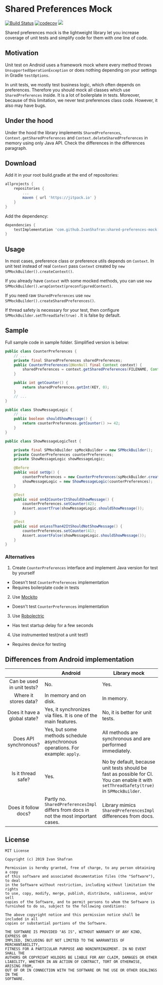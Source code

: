 # Shared Preferences Mock
[![Build Status](https://api.travis-ci.com/IvanShafran/shared-preferences-mock.svg?branch=master)](https://travis-ci.com/IvanShafran/shared-preferences-mock)
[![codecov](https://codecov.io/gh/IvanShafran/shared-preferences-mock/branch/master/graph/badge.svg)](https://codecov.io/gh/IvanShafran/shared-preferences-mock)
[![](https://jitpack.io/v/IvanShafran/shared-preferences-mock.svg)](https://jitpack.io/#IvanShafran/shared-preferences-mock)

Shared preferences mock is the lightweight library let you increase coverage of unit tests and simplify code for them with one line of code.

## Motivation

Unit test on Android uses a framework mock where every method throws `UnsupportedOperationException` or does nothing depending on your settings in Gradle `testOptions`. 

In unit tests, we mostly test business logic, which often depends on preferences. Therefore you should mock all classes which use `SharedPreferences` inside. It is a lot of boilerplate in tests. Moreover, because of this limitation, we never test preferences class code. However, it also may have bugs.

## Under the hood

Under the hood the library implements `SharedPreferences`, `Context.getSharedPreferences` and `Context.deleteSharedPreferences` in memory using only Java API. Check the differences in the differences paragraph.

## Download

Add it in your root build.gradle at the end of repositories:
```groovy
allprojects {
    repositories {
        ...
        maven { url 'https://jitpack.io' }
    }
}
```

Add the dependency:

```groovy
dependencies {
    testImplementation 'com.github.IvanShafran:shared-preferences-mock:Tag'
}
```

## Usage


In most cases, preference class or preference utils depends on `Context`. In unit test instead of real `Context` pass `Context` created by `new SPMockBuilder().createContext()`.

If you already have `Context` with some mocked methods, you can use `new SPMockBuilder().wrapContext(preconfiguredContext)`.

If you need raw `SharedPreferences` use `new SPMockBuilder().createSharedPreferences()`.

If thread safety is necessary for your test, then configure `SPMockBuilder.setThreadSafe(true)` . It is false by default.

## Sample

Full sample code in sample folder. Simplified version is below:

```java
public class CounterPreferences {
    // ...
    private final SharedPreferences sharedPreferences;
    public CounterPreferences(@NonNull final Context context) {
        sharedPreferences = context.getSharedPreferences(FILENAME, Context.MODE_PRIVATE);
    }

    public int getCounter() {
        return sharedPreferences.getInt(KEY, 0);
    }
    // ...
}

public class ShowMessageLogic {
    // ...
    public boolean shouldShowMessage() {
        return counterPreferences.getCounter() >= 42;
    }
}

public class ShowMessageLogicTest {

    private final SPMockBuilder spMockBuilder = new SPMockBuilder();
    private CounterPreferences counterPreferences;
    private ShowMessageLogic showMessageLogic;

    @Before
    public void setUp() {
        counterPreferences = new CounterPreferences(spMockBuilder.createContext());
        showMessageLogic = new ShowMessageLogic(counterPreferences);
    }

    @Test
    public void on42CounterItShouldShowMessage() {
        counterPreferences.setCounter(42);
        Assert.assertTrue(showMessageLogic.shouldShowMessage());
    }

    @Test
    public void onLessThan42ItShouldNotShowMessage() {
        counterPreferences.setCounter(41);
        Assert.assertFalse(showMessageLogic.shouldShowMessage());
    }
}
```

### Alternatives

1. Create `CounterPreferences` interface and implement Java version for test by yourself

- Doesn't test `CounterPreferences` implementation
- Requires boilerplate code in tests

2. Use [Mockito](https://github.com/mockito/mockito)

- Doesn't test `CounterPreferences` implementation

3. Use [Robolectric](https://github.com/robolectric/robolectric)
- Has test startup delay for a few seconds

4. Use instrumented test(not a unit test!)
- Requires device for testing

## Differences from Android implementation


|                            | Android                                                                        | Library mock                                                          |
|:--------------------------:|--------------------------------------------------------------------------------|-----------------------------------------------------------------------|
| Can be used in unit tests? | No.                                                                            | Yes.                                                                  |
| Where it stores data?      | In memory and on disk.                                                         | In memory.                                                            |
| Does it have a global state? | Yes, it synchronizes via files. It is one of the main features.       | No, it is better for unit tests.                                      |
| Does API synchronous?      | Yes, but some methods schedule asynchronous operations.  For example: `apply`. | All methods are synchronous and are performed immediately.            |
| Is it thread safe?         | Yes.                                                                           | No by default, because unit tests should be fast as possible for CI. You can enable it with `setThreadSafety(true)` in `SPMockBuilder`.|
| Does it follow docs?       | Partly no. `SharedPreferencesImpl` differs from docs in not the most important cases. | Library mimics `SharedPreferencesImpl` differences from docs.|

## License
```
MIT License

Copyright (c) 2019 Ivan Shafran

Permission is hereby granted, free of charge, to any person obtaining a copy
of this software and associated documentation files (the "Software"), to deal
in the Software without restriction, including without limitation the rights
to use, copy, modify, merge, publish, distribute, sublicense, and/or sell
copies of the Software, and to permit persons to whom the Software is
furnished to do so, subject to the following conditions:

The above copyright notice and this permission notice shall be included in all
copies or substantial portions of the Software.

THE SOFTWARE IS PROVIDED "AS IS", WITHOUT WARRANTY OF ANY KIND, EXPRESS OR
IMPLIED, INCLUDING BUT NOT LIMITED TO THE WARRANTIES OF MERCHANTABILITY,
FITNESS FOR A PARTICULAR PURPOSE AND NONINFRINGEMENT. IN NO EVENT SHALL THE
AUTHORS OR COPYRIGHT HOLDERS BE LIABLE FOR ANY CLAIM, DAMAGES OR OTHER
LIABILITY, WHETHER IN AN ACTION OF CONTRACT, TORT OR OTHERWISE, ARISING FROM,
OUT OF OR IN CONNECTION WITH THE SOFTWARE OR THE USE OR OTHER DEALINGS IN THE
SOFTWARE.
```
